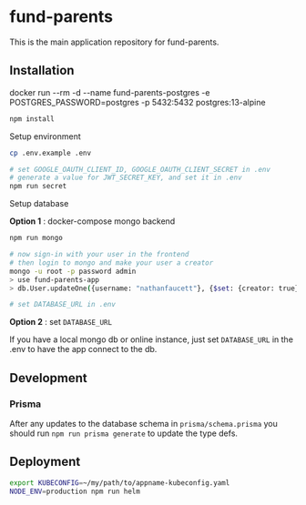 # fund-parents

This is the main application repository for fund-parents.

## Installation

docker run --rm -d --name fund-parents-postgres -e POSTGRES_PASSWORD=postgres -p 5432:5432 postgres:13-alpine

```bash
npm install
```

Setup environment

```bash
cp .env.example .env

# set GOOGLE_OAUTH_CLIENT_ID, GOOGLE_OAUTH_CLIENT_SECRET in .env
# generate a value for JWT_SECRET_KEY, and set it in .env
npm run secret
```

Setup database

**Option 1** : docker-compose mongo backend

```bash
npm run mongo

# now sign-in with your user in the frontend
# then login to mongo and make your user a creator
mongo -u root -p password admin
> use fund-parents-app
> db.User.updateOne({username: "nathanfaucett"}, {$set: {creator: true}})

# set DATABASE_URL in .env
```

**Option 2** : set `DATABASE_URL`

If you have a local mongo db or online instance, just set `DATABASE_URL` in the .env to have the app connect to the db.

## Development

### Prisma

After any updates to the database schema in `prisma/schema.prisma` you should run `npm run prisma generate` to update the type defs.

## Deployment

```bash
export KUBECONFIG=~/my/path/to/appname-kubeconfig.yaml
NODE_ENV=production npm run helm
```
